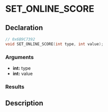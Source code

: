 # SET_ONLINE_SCORE

## Declaration
```cpp
// 0x6B9C7392
void SET_ONLINE_SCORE(int type, int value);
```

### Arguments
- **int:** type
- **int:** value

### Results

## Description
